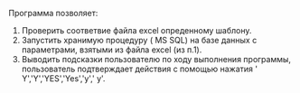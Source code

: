 Программа позволяет:<br>
1. Проверить соответвие файла excel опреденному шаблону. <br>
2. Запустить хранимую процедуру ( MS SQL) на базе данных с параметрами, взятыми из файла excel (из п.1). <br>
3. Выводить подсказки пользователю по ходу выполнения программы, пользователь подтверждает действия с помощью нажатия ' Y','Y','YES','Yes','y',' y'. <br>